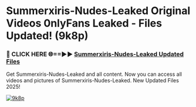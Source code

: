# Summerxiris-Nudes-Leaked Original Videos 0nlyFans Leaked - Files Updated! (9k8p)

<h3>🔴 CLICK HERE 🌐==►► <a href="https://tinyurl.com/yc6ubb5a" rel="nofollow">Summerxiris-Nudes-Leaked Updated Files</a></h3>

Get Summerxiris-Nudes-Leaked and all content. Now you can access all videos and pictures of Summerxiris-Nudes-Leaked. New Updated Files 2025!

[![9k8p](https://i.imgur.com/7eu0CRL.gif)](https://tinyurl.com/yc6ubb5a)
